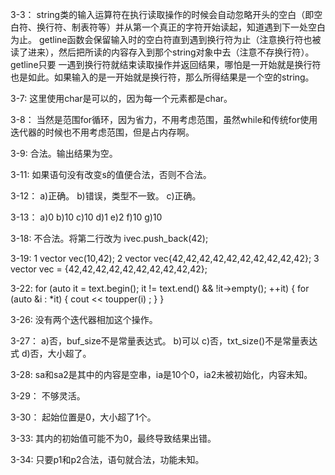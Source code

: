 3-3：
string类的输入运算符在执行读取操作的时候会自动忽略开头的空白（即空白符、换行符、制表符等）并从第一个真正的字符开始读起，知道遇到下一处空白为止。
getline函数会保留输入时的空白符直到遇到换行符为止（注意换行符也被读了进来），然后把所读的内容存入到那个string对象中去（注意不存换行符）。getline只要
一遇到换行符就结束读取操作并返回结果，哪怕是一开始就是换行符也是如此。如果输入的是一开始就是换行符，那么所得结果是一个空的string。

3-7:
这里使用char是可以的，因为每一个元素都是char。

3-8：
当然是范围for循环，因为省力，不用考虑范围，虽然while和传统for使用迭代器的时候也不用考虑范围，但是占内存啊。

3-9:
合法。输出结果为空。

3-11:
如果语句没有改变s的值便合法，否则不合法。

3-12：
a)正确。 b)错误，类型不一致。 c)正确。

3-13：
a)0    b)10    c)10    d)1    e)2    f)10    g)10

3-18:
不合法。将第二行改为
ivec.push_back(42);

3-19:
1    vector<int> vec(10,42);  2    vector<int> vec{42,42,42,42,42,42,42,42,42,42};  3    vector<int> vec = {42,42,42,42,42,42,42,42,42,42};

3-22:
for (auto it = text.begin(); it != text.end() && !it->empty(); ++it)
{
    for (auto &i : *it)
    {
        cout << toupper(i) ;
    }
}

3-26:
没有两个迭代器相加这个操作。

3-27：
a)否，buf_size不是常量表达式。  b)可以  c)否，txt_size()不是常量表达式  d)否，大小超了。

3-28:
sa和sa2是其中的内容是空串，ia是10个0，ia2未被初始化，内容未知。

3-29：
不够灵活。

3-30：
起始位置是0，大小超了1个。

3-33:
其内的初始值可能不为0，最终导致结果出错。

3-34:
只要p1和p2合法，语句就合法，功能未知。
